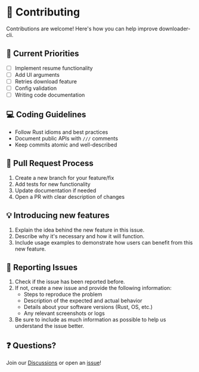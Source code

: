 # 🤝 Contributing

Contributions are welcome! Here's how you can help improve downloader-cli.

## 🚧 Current Priorities

- [ ] Implement resume functionality
- [ ] Add UI arguments
- [ ] Retries download feature
- [ ] Config validation
- [ ] Writing code documentation

## 💻 Coding Guidelines

- Follow Rust idioms and best practices
- Document public APIs with `///` comments
- Keep commits atomic and well-described

## 📝 Pull Request Process

1. Create a new branch for your feature/fix
2. Add tests for new functionality
3. Update documentation if needed
4. Open a PR with clear description of changes

## 💡 Introducing new features

1. Explain the idea behind the new feature in this issue.
2. Describe why it's necessary and how it will function.
3. Include usage examples to demonstrate how users can benefit from this new feature.

## 🐛 Reporting Issues

1. Check if the issue has been reported before.
2. If not, create a new issue and provide the following information:
   - Steps to reproduce the problem
   - Description of the expected and actual behavior
   - Details about your software versions (Rust, OS, etc.)
   - Any relevant screenshots or logs
3. Be sure to include as much information as possible to help us understand the issue better.

<!--
TODO: Create templates for `.github/ISSUE_TEMPLATE.md` and `.github/PULL_REQUEST_TEMPLATE.md`
-->

## ❓ Questions?

Join our [Discussions](https://github.com/fedor81/downloader-cli/discussions) or open an [issue](https://github.com/fedor81/downloader-cli/issues)!
